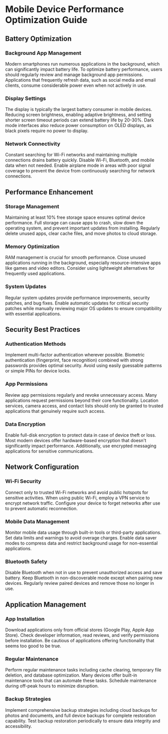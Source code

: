 # Mobile Device Performance Optimization Guide

## Battery Optimization

### Background App Management
Modern smartphones run numerous applications in the background, which can significantly impact battery life. To optimize battery performance, users should regularly review and manage background app permissions. Applications that frequently refresh data, such as social media and email clients, consume considerable power even when not actively in use.

### Display Settings
The display is typically the largest battery consumer in mobile devices. Reducing screen brightness, enabling adaptive brightness, and setting shorter screen timeout periods can extend battery life by 20-30%. Dark mode interfaces also reduce power consumption on OLED displays, as black pixels require no power to display.

### Network Connectivity
Constant searching for Wi-Fi networks and maintaining multiple connections drains battery quickly. Disable Wi-Fi, Bluetooth, and mobile data when not needed. Enable airplane mode in areas with poor signal coverage to prevent the device from continuously searching for network connections.

## Performance Enhancement

### Storage Management
Maintaining at least 10% free storage space ensures optimal device performance. Full storage can cause apps to crash, slow down the operating system, and prevent important updates from installing. Regularly delete unused apps, clear cache files, and move photos to cloud storage.

### Memory Optimization
RAM management is crucial for smooth performance. Close unused applications running in the background, especially resource-intensive apps like games and video editors. Consider using lightweight alternatives for frequently used applications.

### System Updates
Regular system updates provide performance improvements, security patches, and bug fixes. Enable automatic updates for critical security patches while manually reviewing major OS updates to ensure compatibility with essential applications.

## Security Best Practices

### Authentication Methods
Implement multi-factor authentication wherever possible. Biometric authentication (fingerprint, face recognition) combined with strong passwords provides optimal security. Avoid using easily guessable patterns or simple PINs for device locks.

### App Permissions
Review app permissions regularly and revoke unnecessary access. Many applications request permissions beyond their core functionality. Location services, camera access, and contact lists should only be granted to trusted applications that genuinely require such access.

### Data Encryption
Enable full-disk encryption to protect data in case of device theft or loss. Most modern devices offer hardware-based encryption that doesn't significantly impact performance. Additionally, use encrypted messaging applications for sensitive communications.

## Network Configuration

### Wi-Fi Security
Connect only to trusted Wi-Fi networks and avoid public hotspots for sensitive activities. When using public Wi-Fi, employ a VPN service to encrypt network traffic. Configure your device to forget networks after use to prevent automatic reconnection.

### Mobile Data Management
Monitor mobile data usage through built-in tools or third-party applications. Set data limits and warnings to avoid overage charges. Enable data saver modes to compress data and restrict background usage for non-essential applications.

### Bluetooth Safety
Disable Bluetooth when not in use to prevent unauthorized access and save battery. Keep Bluetooth in non-discoverable mode except when pairing new devices. Regularly review paired devices and remove those no longer in use.

## Application Management

### App Installation
Download applications only from official stores (Google Play, Apple App Store). Check developer information, read reviews, and verify permissions before installation. Be cautious of applications offering functionality that seems too good to be true.

### Regular Maintenance
Perform regular maintenance tasks including cache clearing, temporary file deletion, and database optimization. Many devices offer built-in maintenance tools that can automate these tasks. Schedule maintenance during off-peak hours to minimize disruption.

### Backup Strategies
Implement comprehensive backup strategies including cloud backups for photos and documents, and full device backups for complete restoration capability. Test backup restoration periodically to ensure data integrity and accessibility.